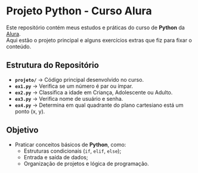 # Projeto Python - Curso Alura

Este repositório contém meus estudos e práticas do curso de **Python** da [Alura](https://www.alura.com.br/).  
Aqui estão o projeto principal e alguns exercícios extras que fiz para fixar o conteúdo.

## Estrutura do Repositório

- **`projeto/`** → Código principal desenvolvido no curso.  
- **`ex1.py`** → Verifica se um número é par ou ímpar.  
- **`ex2.py`** → Classifica a idade em Criança, Adolescente ou Adulto.  
- **`ex3.py`** → Verifica nome de usuário e senha.  
- **`ex4.py`** → Determina em qual quadrante do plano cartesiano está um ponto (x, y).  

## Objetivo

- Praticar conceitos básicos de **Python**, como:
  - Estruturas condicionais (`if`, `elif`, `else`);
  - Entrada e saída de dados;
  - Organização de projetos e lógica de programação.
